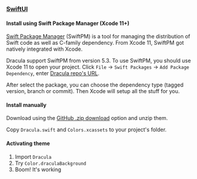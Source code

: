 ### [SwiftUI](https://developer.apple.com/xcode/swiftui/)

#### Install using Swift Package Manager (Xcode 11+)

[Swift Package Manager](https://swift.org/package-manager/) (SwiftPM) is a tool for managing the distribution of Swift code as well as C-family dependency. From Xcode 11, SwiftPM got natively integrated with Xcode.

Dracula support SwiftPM from version 5.3. To use SwiftPM, you should use Xcode 11 to open your project. Click `File` -> `Swift Packages` -> `Add Package Dependency`, enter [Dracula repo's URL](https://github.com/dracula/swiftui.git).

After select the package, you can choose the dependency type (tagged version, branch or commit). Then Xcode will setup all the stuff for you.

#### Install manually

Download using the [GitHub .zip download](https://github.com/dracula/swiftui/archive/refs/heads/master.zip) option and unzip them.

Copy `Dracula.swift` and `Colors.xcassets` to your project's folder.

#### Activating theme

1. Import `Dracula`
2. Try `Color.draculaBackground`
3. Boom! It's working
